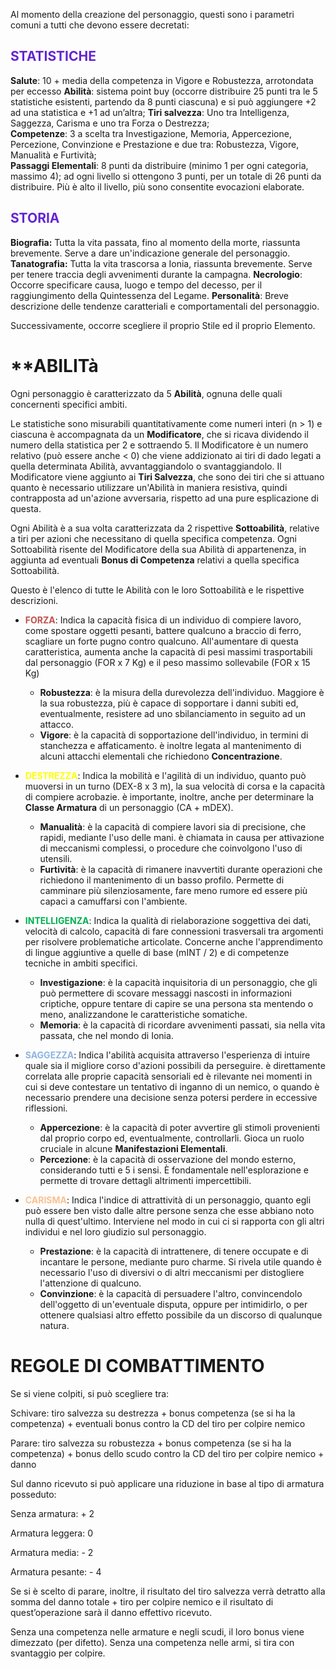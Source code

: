 
Al momento della creazione del personaggio, questi sono i parametri comuni a tutti che devono essere decretati:

## **<font color="#6425d0">STATISTICHE</font>**

**Salute**: 10 + media della competenza in Vigore e Robustezza, arrotondata per eccesso
**Abilità**: sistema point buy (occorre distribuire 25 punti tra le 5 statistiche esistenti, partendo da 8 punti ciascuna) e si può aggiungere +2 ad una statistica e +1 ad un’altra; 
**Tiri salvezza**: Uno tra Intelligenza, Saggezza, Carisma e uno tra Forza o Destrezza;  
**Competenze**: 3 a scelta tra Investigazione, Memoria, Appercezione, Percezione, Convinzione e Prestazione e due tra: Robustezza, Vigore, Manualità e Furtività;  
**Passaggi Elementali**: 8 punti da distribuire (minimo 1 per ogni categoria, massimo 4); ad ogni livello si ottengono 3 punti, per un totale di 26 punti da distribuire. Più è alto il livello, più sono consentite evocazioni elaborate.

## **<font color="#6425d0">STORIA</font>**

**Biografia:** Tutta la vita passata, fino al momento della morte, riassunta brevemente. Serve a dare un'indicazione generale del personaggio.
**Tanatografia:** Tutta la vita trascorsa a Ionia, riassunta brevemente. Serve per tenere traccia degli avvenimenti durante la campagna.
**Necrologio**: Occorre specificare causa, luogo e tempo del decesso, per il raggiungimento della Quintessenza del Legame.
**Personalità**: Breve descrizione delle tendenze caratteriali e comportamentali del personaggio. 


Successivamente, occorre scegliere il proprio Stile ed il proprio Elemento.





# **ABILITà

Ogni personaggio è caratterizzato da 5 **Abilità**, ognuna delle quali concernenti specifici ambiti.

Le statistiche sono misurabili quantitativamente come numeri interi (n > 1) e ciascuna è accompagnata da un **Modificatore**, che si ricava dividendo il numero della statistica per 2 e sottraendo 5. 
Il Modificatore è un numero relativo (può essere anche < 0) che viene addizionato ai tiri di dado legati a quella determinata Abilità, avvantaggiandolo o svantaggiandolo.
Il Modificatore viene aggiunto ai **Tiri Salvezza**, che sono dei tiri che si attuano quanto è necessario utilizzare un'Abilità in maniera resistiva, quindi contrapposta ad un'azione avversaria, rispetto ad una pure esplicazione di questa.

Ogni Abilità è a sua volta caratterizzata da 2 rispettive **Sottoabilità**, relative a tiri per azioni che necessitano di quella specifica competenza. Ogni Sottoabilità risente del Modificatore della sua Abilità di appartenenza, in aggiunta ad eventuali **Bonus di Competenza** relativi a quella specifica Sottoabilità.

Questo è l'elenco di tutte le Abilità con le loro Sottoabilità e le rispettive descrizioni.

- **<font color="#c0504d">FORZA</font>**: Indica la capacità fisica di un individuo di compiere lavoro, come spostare oggetti pesanti, battere qualcuno a braccio di ferro, scagliare un forte pugno contro qualcuno. All'aumentare di questa caratteristica, aumenta anche la capacità di pesi massimi trasportabili dal personaggio (FOR x 7 Kg) e il peso massimo sollevabile (FOR x 15 Kg)
	- **Robustezza**: è la misura della durevolezza dell'individuo. Maggiore è la sua robustezza, più è capace di sopportare i danni subiti ed, eventualmente, resistere ad uno sbilanciamento in seguito ad un attacco.
	- **Vigore**: è la capacità di sopportazione dell'individuo, in termini di stanchezza e affaticamento. è inoltre legata al mantenimento di alcuni attacchi elementali che richiedono **Concentrazione**.

- **<font color="#ffff00">DESTREZZA</font>**: Indica la mobilità e l'agilità di un individuo, quanto può muoversi in un turno (DEX-8 x 3 m), la sua velocità di corsa e la capacità di compiere acrobazie.  è importante, inoltre, anche per determinare la **Classe Armatura** di un personaggio (CA + mDEX).
	- **Manualità**: è la capacità di compiere lavori sia di precisione, che rapidi, mediante l'uso delle mani.  è chiamata in causa per attivazione di meccanismi complessi, o procedure che coinvolgono l'uso di utensili.
	- **Furtività**: è la capacità di rimanere inavvertiti durante operazioni che richiedono il mantenimento di un basso profilo. Permette di camminare più silenziosamente, fare meno rumore ed essere più capaci a camuffarsi con l'ambiente.

- **<font color="#00b050">INTELLIGENZA</font>**: Indica la qualità di rielaborazione soggettiva dei dati, velocità di calcolo, capacità di fare connessioni trasversali tra argomenti per risolvere problematiche articolate. Concerne anche l'apprendimento di lingue aggiuntive a quelle di base (mINT / 2) e di competenze tecniche in ambiti specifici. 
	- **Investigazione**: è la capacità inquisitoria di un personaggio, che gli può permettere di scovare messaggi nascosti in informazioni criptiche, oppure tentare di capire se una persona sta mentendo o meno, analizzandone le caratteristiche somatiche.
	- **Memoria**: è la capacità di ricordare avvenimenti passati, sia nella vita passata, che nel mondo di Ionia.

- **<font color="#8db3e2">SAGGEZZA</font>**: Indica l'abilità acquisita attraverso l'esperienza di intuire quale sia il migliore corso d'azioni possibili da perseguire. è direttamente correlata alle proprie capacità sensoriali ed è rilevante nei momenti in cui si deve contestare un tentativo di inganno di un nemico, o quando è necessario prendere una decisione senza potersi perdere in eccessive riflessioni. 
	- **Appercezione**: è la capacità di poter avvertire gli stimoli provenienti dal proprio corpo ed, eventualmente, controllarli. Gioca un ruolo cruciale in alcune **Manifestazioni Elementali**.
	- **Percezione**: è la capacità di osservazione del mondo esterno, considerando tutti e 5 i sensi. È fondamentale nell'esplorazione e permette di trovare dettagli altrimenti impercettibili.

- **<font color="#fac08f">CARISMA</font>**: Indica l'indice di attrattività di un personaggio, quanto egli può essere ben visto dalle altre persone senza che esse abbiano noto nulla di quest'ultimo. Interviene nel modo in cui ci si rapporta con gli altri individui e nel loro giudizio sul personaggio.
	- **Prestazione**: è la capacità di intrattenere, di tenere occupate e di incantare le persone, mediante puro charme. Si rivela utile quando è necessario l'uso di diversivi o di altri meccanismi per distogliere l'attenzione di qualcuno. 
	- **Convinzione**: è la capacità di persuadere l'altro, convincendolo dell'oggetto di un'eventuale disputa, oppure per intimidirlo, o per ottenere qualsiasi altro effetto possibile da un discorso di qualunque natura.




# REGOLE DI COMBATTIMENTO

Se si viene colpiti, si può scegliere tra:

Schivare: tiro salvezza su destrezza \+ bonus competenza (se si ha la competenza) \+ eventuali bonus contro la CD del tiro per colpire nemico

Parare: tiro salvezza su robustezza \+ bonus competenza (se si ha la competenza) \+ bonus dello scudo contro la CD del tiro per colpire nemico \+ danno 

Sul danno ricevuto si può applicare una riduzione in base al tipo di armatura posseduto:

Senza armatura: \+ 2

Armatura leggera: 0

Armatura media: \- 2

Armatura pesante: \- 4

Se si è scelto di parare, inoltre, il risultato del tiro salvezza verrà detratto alla somma del danno totale \+ tiro per colpire nemico e il risultato di quest’operazione sarà il danno effettivo ricevuto. 

Senza una competenza nelle armature e negli scudi, il loro bonus viene dimezzato (per difetto). Senza una competenza nelle armi, si tira con svantaggio per colpire.